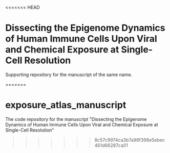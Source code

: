 <<<<<<< HEAD
# Dissecting the Epigenome Dynamics of Human Immune Cells Upon Viral and Chemical Exposure at Single-Cell Resolution

Supporting repository for the manuscript of the same name. 

=======
# exposure_atlas_manuscript
The code repository for the manuscript "Dissecting the Epigenome Dynamics of Human Immune Cells Upon Viral and Chemical Exposure at Single-Cell Resolution"
>>>>>>> 8c57c9974ca3b7a98f398e5ebec461d66287ca01
